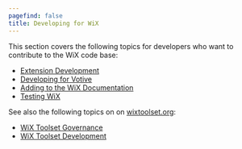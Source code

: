 ```yaml
---
pagefind: false
title: Developing for WiX
---
```


This section covers the following topics for developers who want to contribute to the WiX code base:

* [Extension Development](extensions/)
* [Developing for Votive](votive_development/)
* [Adding to the WiX Documentation](help_development/)
* [Testing WiX](tests/)

See also the following topics on on [wixtoolset.org](http://wixtoolset.org/):

* [WiX Toolset Governance](http://wixtoolset.org/about/governance/)
* [WiX Toolset Development](http://wixtoolset.org/development/)
